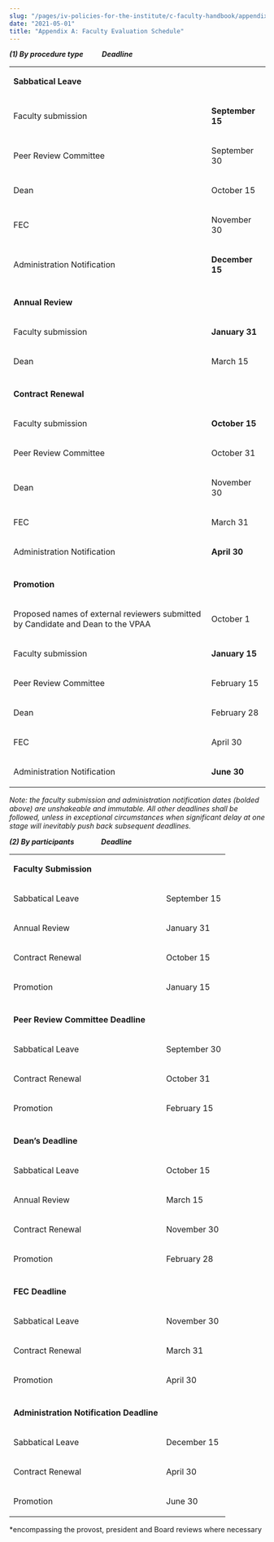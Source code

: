 ```yaml
---
slug: "/pages/iv-policies-for-the-institute/c-faculty-handbook/appendix-a-faculty-evaluation-schedule"
date: "2021-05-01"
title: "Appendix A: Faculty Evaluation Schedule"
---
```


<div class="field-item even">

**_(1) By procedure type           Deadline_**

<table>

<tbody>

<tr>

<td>

**Sabbatical Leave**<span style="text-decoration:underline"></span>

</td>

</tr>

<tr>

<td>

Faculty submission<span style="text-decoration:underline"></span>

</td>

<td>

**September 15**

</td>

</tr>

<tr>

<td>

Peer Review Committee<span style="text-decoration:underline"></span>

</td>

<td>

September 30

</td>

</tr>

<tr>

<td>

Dean   <span style="text-decoration:underline"></span>

</td>

<td>

October 15

</td>

</tr>

<tr>

<td>

FEC    <span style="text-decoration:underline"></span>

</td>

<td>

November 30

</td>

</tr>

<tr>

<td>

Administration Notification

</td>

<td>

**December 15**

</td>

</tr>

<tr>

<td>

<td>

</tr>

<tr>

<td>

**Annual Review**

</td>

</tr>

<tr>

<td>

Faculty submission

</td>

<td>

**January 31**

</td>

</tr>

<tr>

<td>

Dean

</td>

<td>

March 15

</td>

</tr>

<tr>

<td>

<td>

</tr>

<tr>

<td>

**Contract Renewal**

</td>

</tr>

<tr>

<td>

Faculty submission

</td>

<td>

**October 15**

</td>

</tr>

<tr>

<td>

Peer Review Committee

</td>

<td>

October 31

</td>

</tr>

<tr>

<td>

Dean

</td>

<td>

November 30

</td>

</tr>

<tr>

<td>

FEC

</td>

<td>

March 31

</td>

</tr>

<tr>

<td>

Administration Notification

</td>

<td>

**April 30**

</td>

</tr>

<tr>

<td>

<td>

</tr>

<tr>

<td>

**Promotion**

</td>

</tr>

<tr>

<td>

Proposed names of external reviewers submitted by Candidate and Dean to the VPAA

</td>

<td>

October 1

</td>

</tr>

<tr>

<td>

Faculty submission

</td>

<td>

**January 15**

</td>

</tr>

<tr>

<td>

Peer Review Committee

</td>

<td>

February 15

</td>

</tr>

<tr>

<td>

Dean

</td>

<td>

February 28

</td>

</tr>

<tr>

<td>

FEC

</td>

<td>

April 30

</td>

</tr>

<tr>

<td>

Administration Notification

</td>

<td>

**June 30**

</td>

</tr>

</tbody>

</table>

_Note: the faculty submission and administration notification dates (bolded above) are unshakeable and immutable. All other deadlines shall be followed, unless in exceptional circumstances when significant delay at one stage will inevitably push back subsequent deadlines._

**_(2) By participants                Deadline_**

<span style="text-decoration:underline"></span>

<table>

<tbody>

<tr>

<td>

**Faculty Submission**

</td>

</tr>

<tr>

<td>

Sabbatical Leave

</td>

<td>

September 15

</td>

</tr>

<tr>

<td>

Annual Review

</td>

<td>

January 31

</td>

</tr>

<tr>

<td>

Contract Renewal

</td>

<td>

October 15

</td>

</tr>

<tr>

<td>

Promotion

</td>

<td>

January 15

</td>

</tr>

<tr>

<td>

</tr>

<tr>

<td>

**Peer Review Committee Deadline**

</td>

</tr>

<tr>

<td>

Sabbatical Leave

</td>

<td>

September 30

</td>

</tr>

<tr>

<td>

Contract Renewal

</td>

<td>

October 31

</td>

</tr>

<tr>

<td>

Promotion

</td>

<td>

February 15

</td>

</tr>

<tr>

<td>

<td>

</tr>

<tr>

<td>

**Dean’s Deadline**

</td>

</tr>

<tr>

<td>

Sabbatical Leave

</td>

<td>

October 15

</td>

</tr>

<tr>

<td>

Annual Review

</td>

<td>

March 15

</td>

</tr>

<tr>

<td>

Contract Renewal

</td>

<td>

November 30

</td>

</tr>

<tr>

<td>

Promotion

</td>

<td>

February 28

</td>

</tr>

<tr>

<td>

<td>

</tr>

<tr>

<td>

**FEC Deadline**

</td>

</tr>

<tr>

<td>

Sabbatical Leave

</td>

<td>

November 30

</td>

</tr>

<tr>

<td>

Contract Renewal

</td>

<td>

March 31

</td>

</tr>

<tr>

<td>

Promotion

</td>

<td>

April 30

</td>

</tr>

<tr>

<td>

<td>

</tr>

<tr>

<td>

**Administration Notification Deadline**

</td>

</tr>

<tr>

<td>

Sabbatical Leave

</td>

<td>

December 15

</td>

</tr>

<tr>

<td>

Contract Renewal

</td>

<td>

April 30

</td>

</tr>

<tr>

<td>

Promotion

</td>

<td>

June 30

</td>

</tr>

</tbody>

</table>

\*encompassing the provost, president and Board reviews where necessary

</div>
